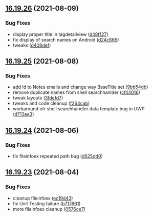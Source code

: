 ## [16.19.26](https://github.com/phandcock/GrampsView/compare/v16.19.25...v16.19.26) (2021-08-09)


### Bug Fixes

* display proper title in tagdetailview ([d48f127](https://github.com/phandcock/GrampsView/commit/d48f127697094e2c3c1155187df79538fccd5235))
* fix display of search names on Android ([d24c665](https://github.com/phandcock/GrampsView/commit/d24c665ee018eeb729246c18b594b86fdc4c5991))
* tweaks ([d408def](https://github.com/phandcock/GrampsView/commit/d408def5e045c4757e176e95b1f02282e56ce8e8))



## [16.19.25](https://github.com/phandcock/GrampsView/compare/v16.19.24...v16.19.25) (2021-08-08)


### Bug Fixes

* add Id to Notes emails and change way BaseTitle set ([9bb54db](https://github.com/phandcock/GrampsView/commit/9bb54db32d4d2db16b26fcb0fb3ea6e8283a3139))
* remove duplicate names from shell searchhanlder ([cf44016](https://github.com/phandcock/GrampsView/commit/cf44016ff02671449a59c080b1bddfe7164b1353))
* tweak layouts ([3fdefd7](https://github.com/phandcock/GrampsView/commit/3fdefd7afca83531bc02c55745f239fb581ae941))
* tweaks and code cleanup ([f264cab](https://github.com/phandcock/GrampsView/commit/f264cab01131d289380a337d380df65a74f884f2))
* workaround ofr shell searchhandler data template bug in UWP ([d713ae3](https://github.com/phandcock/GrampsView/commit/d713ae3ccbe72131fd4fa6bd80629115d6685173))



## [16.19.24](https://github.com/phandcock/GrampsView/compare/v16.19.23...v16.19.24) (2021-08-06)


### Bug Fixes

* fix fileinfoex repeated path bug ([d625dd0](https://github.com/phandcock/GrampsView/commit/d625dd0552ba632d4554896dc92196c273431a1a))



## [16.19.23](https://github.com/phandcock/GrampsView/compare/v16.19.22...v16.19.23) (2021-08-04)


### Bug Fixes

* cleanup fileinfoex ([ec19d43](https://github.com/phandcock/GrampsView/commit/ec19d434f304ebd96c578966c1dbcca2957e86ee))
* fix Unit Testing failure ([b717661](https://github.com/phandcock/GrampsView/commit/b717661f3468b7f04a94a23e5a4bc25fa3e2ab0b))
* more fileinfoex cleanup ([0576ce7](https://github.com/phandcock/GrampsView/commit/0576ce7064ea5de17b8125478a2abf05f4afb191))



